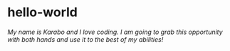 # hello-world
*My name is Karabo and I love coding. I am going to grab this opportunity with both hands and use it to the best of my abilities!*
